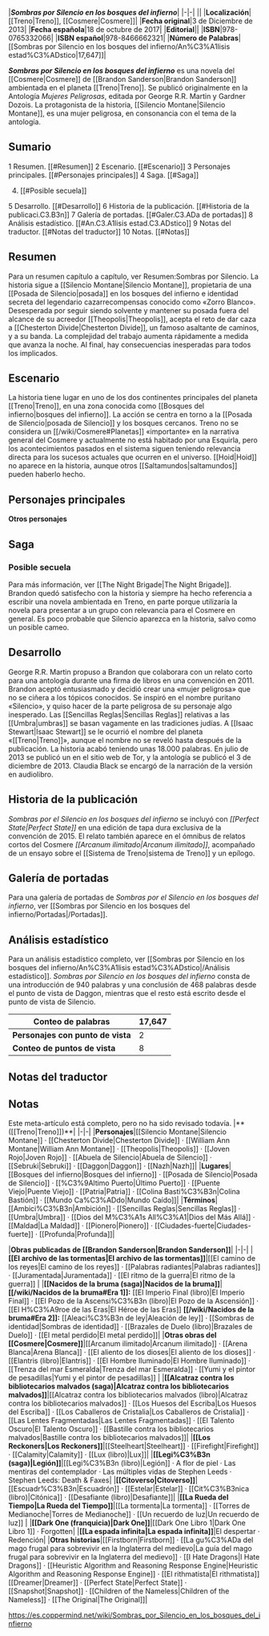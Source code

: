 


|***Sombras por Silencio en los bosques del infierno***|
|-|-|
||
|**Localización**|[[Treno\|Treno]], [[Cosmere\|Cosmere]]|
|**Fecha original**|3 de Diciembre de 2013|
|**Fecha española**|18 de octubre de 2017|
|**Editorial**||
|**ISBN**|978-0765332066|
|**ISBN español**|978-8466662321|
|**Número de Palabras**|[[Sombras por Silencio en los bosques del infierno/An%C3%A1lisis estad%C3%ADstico\|17,647]]|

***Sombras por Silencio en los bosques del infierno*** es una novela del [[Cosmere\|Cosmere]] de [[Brandon Sanderson\|Brandon Sanderson]] ambientada en el planeta [[Treno\|Treno]]. Se publicó originalmente en la Antología *Mujeres Peligrosas*, editada por George R.R. Martin y Gardner Dozois.
La protagonista de la historia, [[Silencio Montane\|Silencio Montane]], es una mujer peligrosa, en consonancia con el tema de la antología.

## Sumario

1 Resumen. [[#Resumen]] 
2 Escenario. [[#Escenario]] 
3 Personajes principales. [[#Personajes principales]] 
4 Saga. [[#Saga]] 

4. [[#Posible secuela]] 


5 Desarrollo. [[#Desarrollo]] 
6 Historia de la publicación. [[#Historia de la publicaci.C3.B3n]] 
7 Galería de portadas. [[#Galer.C3.ADa de portadas]] 
8 Análisis estadístico. [[#An.C3.A1lisis estad.C3.ADstico]] 
9 Notas del traductor. [[#Notas del traductor]] 
10 Notas. [[#Notas]] 


## Resumen
Para un resumen capítulo a capítulo, ver Resumen:Sombras por Silencio.
La historia sigue a [[Silencio Montane\|Silencio Montane]], propietaria de una [[Posada de Silencio\|posada]] en los bosques del infierno e identidad secreta del legendario cazarrecompensas conocido como «Zorro Blanco». Desesperada por seguir siendo solvente y mantener su posada fuera del alcance de su acreedor [[Theopolis\|Theopolis]], acepta el reto de dar caza a [[Chesterton Divide\|Chesterton Divide]], un famoso asaltante de caminos, y a su banda. La complejidad del trabajo aumenta rápidamente a medida que avanza la noche. Al final, hay consecuencias inesperadas para todos los implicados.

## Escenario
La historia tiene lugar en uno de los dos continentes principales del planeta [[Treno\|Treno]], en una zona conocida como [[Bosques del infierno\|bosques del infierno]]. La acción se centra en torno a la [[Posada de Silencio\|posada de Silencio]] y los bosques cercanos.
Treno no se considera un [[/wiki/Cosmere#Planetas]] «importante» en la narrativa general del Cosmere y actualmente no está habitado por una Esquirla, pero los acontecimientos pasados en el sistema siguen teniendo relevancia directa para los sucesos actuales que ocurren en el universo. [[Hoid\|Hoid]] no aparece en la historia, aunque otros [[Saltamundos\|saltamundos]] pueden haberlo hecho.

## Personajes principales
 

**Otros personajes**


## Saga
### Posible secuela
Para más información, ver [[The Night Brigade\|The Night Brigade]].
Brandon quedó satisfecho con la historia y siempre ha hecho referencia a escribir una novela ambientada en Treno, en parte porque utilizaría la novela para presentar a un grupo con relevancia para el Cosmere en general. Es poco probable que Silencio aparezca en la historia, salvo como un posible cameo.

## Desarrollo
George R.R. Martin propuso a Brandon que colaborara con un relato corto para una antología durante una firma de libros en una convención en 2011. Brandon aceptó entusiasmado y decidió crear una «mujer peligrosa» que no se ciñera a los tópicos conocidos. Se inspiró en el nombre puritano «Silencio», y quiso hacer de la parte peligrosa de su personaje algo inesperado. Las [[Sencillas Reglas\|Sencillas Reglas]] relativas a las [[Umbra\|umbras]] se basan vagamente en las tradiciones judías. A [[Isaac Stewart\|Isaac Stewart]] se le ocurrió el nombre del planeta «[[Treno\|Treno]]», aunque el nombre no se reveló hasta después de la publicación.
La historia acabó teniendo unas 18.000 palabras. En julio de 2013 se publicó un  en el sitio web de Tor, y la antología se publicó el 3 de diciembre de 2013. Claudia Black se encargó de la narración de la versión en audiolibro.

## Historia de la publicación
*Sombras por el Silencio en los bosques del infierno* se incluyó con *[[Perfect State\|Perfect State]]* en una edición de tapa dura exclusiva de la convención de 2015.
El relato también aparece en el ómnibus de relatos cortos del Cosmere *[[Arcanum ilimitado\|Arcanum ilimitado]]*, acompañado de un ensayo sobre el [[Sistema de Treno\|sistema de Treno]] y un epílogo.

## Galería de portadas
Para una galería de portadas de *Sombras por el Silencio en los bosques del infierno*, ver [[Sombras por Silencio en los bosques del infierno/Portadas\|/Portadas]].
## Análisis estadístico
Para un análisis estadístico completo, ver [[Sombras por Silencio en los bosques del infierno/An%C3%A1lisis estad%C3%ADstico\|/Análisis estadístico]].
*Sombras por Silencio en los bosques del infierno* consta de una introducción de 940 palabras y una conclusión de 468 palabras desde el punto de vista de Daggon, mientras que el resto está escrito desde el punto de vista de Silencio.

|**Conteo de palabras**|17,647|
|-|-|
|**Personajes con punto de vista**|2|
|**Conteo de puntos de vista**|8|



## Notas del traductor

## Notas

Este meta-artículo está completo, pero no ha sido revisado todavía.
|** ([[Treno\|Treno]])**|
|-|-|
|**Personajes**|[[Silencio Montane\|Silencio Montane]] · [[Chesterton Divide\|Chesterton Divide]] · [[William Ann Montane\|William Ann Montane]] · [[Theopolis\|Theopolis]] · [[Joven Rojo\|Joven Rojo]] · [[Abuela de Silencio\|Abuela de Silencio]] · [[Sebruki\|Sebruki]] · [[Daggon\|Daggon]] · [[Nazh\|Nazh]]|
|**Lugares**|[[Bosques del infierno\|Bosques del infierno]] · [[Posada de Silencio\|Posada de Silencio]] · [[%C3%9Altimo Puerto\|Último Puerto]] · [[Puente Viejo\|Puente Viejo]] · [[Patria\|Patria]] · [[Colina Basti%C3%B3n\|Colina Bastión]] · [[Mundo Ca%C3%ADdo\|Mundo Caído]]|
|**Términos**|[[Ambici%C3%B3n\|Ambición]] · [[Sencillas Reglas\|Sencillas Reglas]] · [[Umbra\|Umbra]] · [[Dios del M%C3%A1s All%C3%A1\|Dios del Más Allá]] · [[Maldad\|La Maldad]] · [[Pionero\|Pionero]] · [[Ciudades-fuerte\|Ciudades-fuerte]] · [[Profunda\|Profunda]]|

|**Obras publicadas de [[Brandon Sanderson\|Brandon Sanderson]]**|
|-|-|
|**[[El archivo de las tormentas\|El archivo de las tormentas]]**|[[El camino de los reyes\|El camino de los reyes]] · [[Palabras radiantes\|Palabras radiantes]] · [[Juramentada\|Juramentada]] · [[El ritmo de la guerra\|El ritmo de la guerra]] |
|**[[Nacidos de la bruma (saga)\|Nacidos de la bruma]]**|**[[/wiki/Nacidos de la bruma#Era 1]]:** [[El Imperio Final (libro)\|El Imperio Final]] · [[El Pozo de la Ascensi%C3%B3n (libro)\|El Pozo de la Ascensión]] · [[El H%C3%A9roe de las Eras\|El Héroe de las Eras]] **[[/wiki/Nacidos de la bruma#Era 2]]:** [[Aleaci%C3%B3n de ley\|Aleación de ley]] · [[Sombras de identidad\|Sombras de identidad]] · [[Brazales de Duelo (libro)\|Brazales de Duelo]] · [[El metal perdido\|El metal perdido]]|
|**Otras obras del [[Cosmere\|Cosmere]]**|[[Arcanum ilimitado\|Arcanum ilimitado]] · [[Arena Blanca\|Arena Blanca]] · [[El aliento de los dioses\|El aliento de los dioses]] · [[Elantris (libro)\|Elantris]] · [[El Hombre Iluminado\|El Hombre Iluminado]] · [[Trenza del mar Esmeralda\|Trenza del mar Esmeralda]] · [[Yumi y el pintor de pesadillas\|Yumi y el pintor de pesadillas]] |
|**[[Alcatraz contra los bibliotecarios malvados (saga)\|Alcatraz contra los bibliotecarios malvados]]**|[[Alcatraz contra los bibliotecarios malvados (libro)\|Alcatraz contra los bibliotecarios malvados]] · [[Los Huesos del Escriba\|Los Huesos del Escriba]] · [[Los Caballeros de Cristalia\|Los Caballeros de Cristalia]] · [[Las Lentes Fragmentadas\|Las Lentes Fragmentadas]] · [[El Talento Oscuro\|El Talento Oscuro]] · [[Bastille contra los bibliotecarios malvados\|Bastille contra los bibliotecarios malvados]]|
|**[[Los Reckoners\|Los Reckoners]]**|[[Steelheart\|Steelheart]] · [[Firefight\|Firefight]] · [[Calamity\|Calamity]] · [[Lux (libro)\|Lux]]|
|**[[Legi%C3%B3n (saga)\|Legión]]**|[[Legi%C3%B3n (libro)\|Legión]] · A flor de piel · Las mentiras del contemplador · Las múltiples vidas de Stephen Leeds · Stephen Leeds: Death & Faxes|
|**[[Citoverso\|Citoverso]]**|[[Escuadr%C3%B3n\|Escuadrón]] · [[Estelar\|Estelar]] · [[Cit%C3%B3nica (libro)\|Citónica]] · [[Desafiante (libro)\|Desafiante]]|
|**[[La Rueda del Tiempo\|La Rueda del Tiempo]]**|[[La tormenta\|La tormenta]] · [[Torres de Medianoche\|Torres de Medianoche]] · [[Un recuerdo de luz\|Un recuerdo de luz]] |
|**[[Dark One (franquicia)\|Dark One]]**|[[Dark One Libro 1\|Dark One Libro 1]] · Forgotten|
|**[[La espada infinita\|La espada infinita]]**|El despertar · Redención|
|**Otras historias**|[[Firstborn\|Firstborn]] · [[La gu%C3%ADa del mago frugal para sobrevivir en la Inglaterra del medievo\|La guía del mago frugal para sobrevivir en la Inglaterra del medievo]] · [[I Hate Dragons\|I Hate Dragons]] · [[Heuristic Algorithm and Reasoning Response Engine\|Heuristic Algorithm and Reasoning Response Engine]] · [[El rithmatista\|El rithmatista]] [[Dreamer\|Dreamer]] · [[Perfect State\|Perfect State]] · [[Snapshot\|Snapshot]] · [[Children of the Nameless\|Children of the Nameless]] · [[The Original\|The Original]]|



https://es.coppermind.net/wiki/Sombras_por_Silencio_en_los_bosques_del_infierno